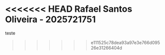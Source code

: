 <<<<<<< HEAD
Rafael Santos Oliveira - 2025721751
=======
teste
>>>>>>> e111525c78dea93a97e3e766d09526e31266404d
